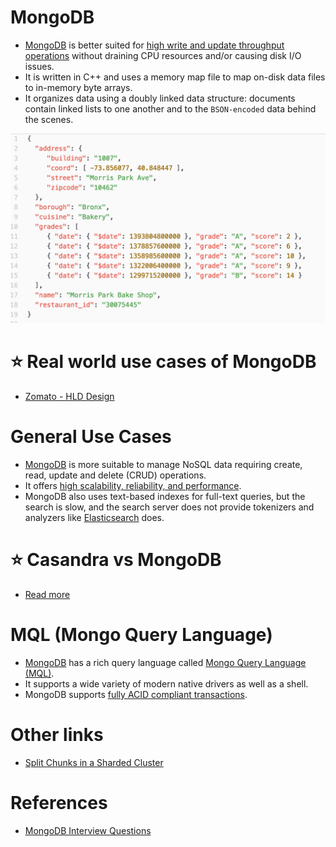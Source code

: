 
# MongoDB
- [MongoDB](https://www.mongodb.com/) is better suited for [high write and update throughput operations](../../../0_SystemGlossaries/Scalability/LatencyThroughput.md) without draining CPU resources and/or causing disk I/O issues. 
- It is written in C++ and uses a memory map file to map on-disk data files to in-memory byte arrays. 
- It organizes data using a doubly linked data structure: documents contain linked lists to one another and to the `BSON-encoded` data behind the scenes.

![img.png](assests/MongoDB_JSON.png)

# :star: Real world use cases of MongoDB
- [Zomato - HLD Design](../../../../3_HLDDesignProblems/ZomatoDesign/README.md)

# General Use Cases
- [MongoDB]() is more suitable to manage NoSQL data requiring create, read, update and delete (CRUD) operations. 
- It offers [high scalability, reliability, and performance](../../../0_SystemGlossaries/Scalability/DBScalability.md). 
- MongoDB also uses text-based indexes for full-text queries, but the search is slow, and the search server does not provide tokenizers and analyzers like [Elasticsearch](../../Search-Indexes/ElasticSearch) does.

# :star: Casandra vs MongoDB
- [Read more](../CasandraVsMongoDB.md)

# MQL (Mongo Query Language)
- [MongoDB]() has a rich query language called [Mongo Query Language (MQL)](https://www.mongodb.com/developer/products/atlas/getting-started-atlas-mongodb-query-language-mql/). 
- It supports a wide variety of modern native drivers as well as a shell.
- MongoDB supports [fully ACID compliant transactions](../../../0_SystemGlossaries/Database/ACIDPropertyTransaction.md).

# Other links
- [Split Chunks in a Sharded Cluster](https://www.mongodb.com/docs/manual/tutorial/split-chunks-in-sharded-cluster/)

# References
- [MongoDB Interview Questions](https://www.interviewbit.com/mongodb-interview-questions/)